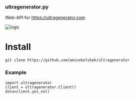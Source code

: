 ### ultragenerator.py

Web-API for https://ultragenerator.com

![logo](https://github.com/aminobotskek/ultragenerator/assets/94906343/00ee47a4-5336-4834-9a84-2987a52a0b2a)


# Install
```
git clone https://github.com/aminobotskek/ultragenerator
```

### Example
```python3
import ultragenerator
client = ultragenerator.Client()
data=client.yes_no()
```
